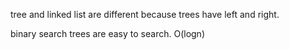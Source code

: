 tree and linked list are different because trees have left and right.

binary search trees are easy to search. O(logn)